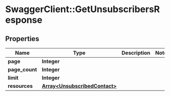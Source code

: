 # SwaggerClient::GetUnsubscribersResponse

## Properties
Name | Type | Description | Notes
------------ | ------------- | ------------- | -------------
**page** | **Integer** |  | 
**page_count** | **Integer** |  | 
**limit** | **Integer** |  | 
**resources** | [**Array&lt;UnsubscribedContact&gt;**](UnsubscribedContact.md) |  | 


